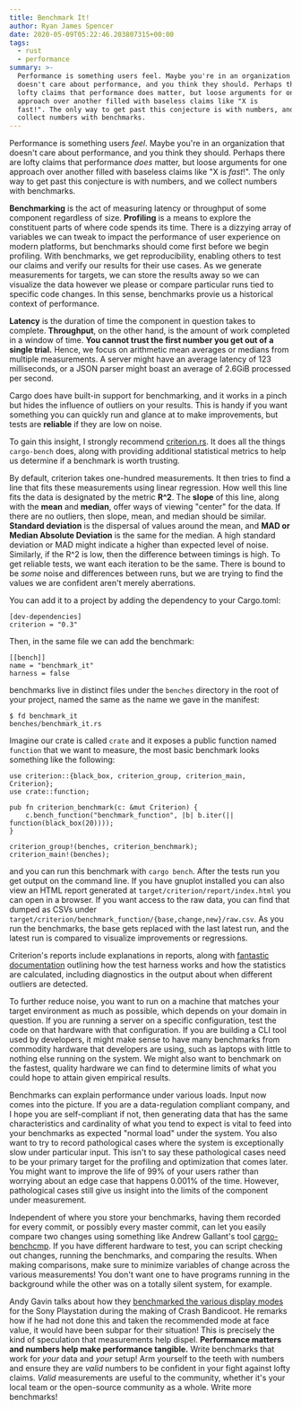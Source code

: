 ```yaml
---
title: Benchmark It!
author: Ryan James Spencer
date: 2020-05-09T05:22:46.203807315+00:00
tags:
  - rust
  - performance
summary: >-
  Performance is something users feel. Maybe you're in an organization that
  doesn't care about performance, and you think they should. Perhaps there are
  lofty claims that performance does matter, but loose arguments for one
  approach over another filled with baseless claims like "X is
  fast!". The only way to get past this conjecture is with numbers, and we
  collect numbers with benchmarks.
---
```


Performance is something users _feel_. Maybe you're in an organization that
doesn't care about performance, and you think they should. Perhaps there are
lofty claims that performance _does_ matter, but loose arguments for one
approach over another filled with baseless claims like "X is _fast_!". The only
way to get past this conjecture is with numbers, and we collect numbers with
benchmarks.

**Benchmarking** is the act of measuring latency or throughput of some component
regardless of size. **Profiling** is a means to explore the constituent parts of
where code spends its time. There is a dizzying array of variables we can tweak
to impact the performance of user experience on modern platforms, but benchmarks
should come first before we begin profiling. With benchmarks, we get
reproducibility, enabling others to test our claims and verify our results for
their use cases. As we generate measurements for targets, we can store the
results away so we can visualize the data however we please or compare
particular runs tied to specific code changes. In this sense, benchmarks provie
us a historical context of performance.

**Latency** is the duration of time the component in question takes to complete.
**Throughput**, on the other hand, is the amount of work completed in a window of
time. **You cannot trust the first number you get out of a single trial.** Hence, we
focus on arithmetic mean averages or medians from multiple measurements. A
server might have an average latency of 123 milliseconds, or a JSON parser might
boast an average of 2.6GiB processed per second.

Cargo does have built-in support for benchmarking, and it works in a pinch but
hides the influence of outliers on your results. This is handy if you want
something you can quickly run and glance at to make improvements, but tests are
**reliable** if they are low on noise.

To gain this insight, I strongly recommend
[criterion.rs](https://github.com/bheisler/criterion.rs). It does all the things
`cargo-bench` does, along with providing additional statistical metrics to help
us determine if a benchmark is worth trusting.

By default, criterion takes one-hundred measurements. It then tries to find a
line that fits these measurements using linear regression. How well this line
fits the data is designated by the metric **R^2**. The **slope** of this line,
along with the **mean** and **median**, offer ways of viewing "center" for the
data. If there are no outliers, then slope, mean, and median should be similar.
**Standard deviation** is the dispersal of values around the mean, and **MAD or
Median Absolute Deviation** is the same for the median. A high standard
deviation or MAD might indicate a higher than expected level of noise.
Similarly, if the R^2 is low, then the difference between timings is high. To
get reliable tests, we want each iteration to be the same. There is bound to be
_some_ noise and differences between runs, but we are trying to find the values
we are confident aren't merely aberrations.

You can add it to a project by adding the dependency to your Cargo.toml:

```
[dev-dependencies]
criterion = "0.3"
```

Then, in the same file we can add the benchmark:


```
[[bench]]
name = "benchmark_it"
harness = false
```

benchmarks live in distinct files under the `benches` directory in the root of
your project, named the same as the name we gave in the manifest:


```
$ fd benchmark_it
benches/benchmark_it.rs
```

Imagine our crate is called `crate` and it exposes a public function named
`function` that we want to measure, the most basic benchmark looks something
like the following:


```
use criterion::{black_box, criterion_group, criterion_main, Criterion};
use crate::function;

pub fn criterion_benchmark(c: &mut Criterion) {
    c.bench_function("benchmark_function", |b| b.iter(|| function(black_box(20))));
}

criterion_group!(benches, criterion_benchmark);
criterion_main!(benches);
```

and you can run this benchmark with `cargo bench`. After the tests run you get
output on the command line. If you have gnuplot installed you can also view
an HTML report generated at `target/criterion/report/index.html` you can open in
a browser. If you want access to the raw data, you can find that dumped as
CSVs under `target/criterion/benchmark_function/{base,change,new}/raw.csv`. As
you run the benchmarks, the base gets replaced with the last latest run, and the
latest run is compared to visualize improvements or regressions.

Criterion's reports include explanations in reports, along with [fantastic
documentation](https://bheisler.github.io/criterion.rs/book/index.html)
outlining how the test harness works and how the statistics are calculated,
including diagnostics in the output about when different outliers are detected.

To further reduce noise, you want to run on a machine that matches your target
environment as much as possible, which depends on your domain in question. If
you are running a server on a specific configuration, test the code on that
hardware with that configuration. If you are building a CLI tool used by
developers, it might make sense to have many benchmarks from commodity hardware
that developers are using, such as laptops with little to nothing else running
on the system. We might also want to benchmark on the fastest, quality hardware
we can find to determine limits of what you could hope to attain given empirical
results.

Benchmarks can explain performance under various loads. Input now comes into the
picture. If you are a data-regulation compliant company, and I hope you are
self-compliant if not, then generating data that has the same characteristics
and cardinality of what you tend to expect is vital to feed into your benchmarks
as expected "normal load" under the system. You also want to try to record
pathological cases where the system is exceptionally slow under particular
input. This isn't to say these pathological cases need to be your primary target
for the profiling and optimization that comes later. You might want to improve
the life of 99% of your users rather than worrying about an edge case that
happens 0.001% of the time. However, pathological cases still give us insight
into the limits of the component under measurement.

Independent of where you store your benchmarks, having them recorded for every
commit, or possibly every master commit, can let you easily compare two changes
using something like Andrew Gallant's tool
[cargo-benchcmp](https://github.com/BurntSushi/cargo-benchcmp). If you have
different hardware to test, you can script checking out changes, running the
benchmarks, and comparing the results. When making comparisons, make sure to
minimize variables of change across the various measurements! You don't want one
to have programs running in the background while the other was on a totally
silent system, for example.

Andy Gavin talks about how they [benchmarked the various display
modes](https://www.youtube.com/watch?v=izxXGuVL21o&feature=youtu.be&t=513) for
the Sony Playstation during the making of Crash Bandicoot. He remarks how if he
had not done this and taken the recommended mode at face value, it would have
been subpar for their situation! This is precisely the kind of speculation that
measurements help dispel. **Performance matters and numbers help make
performance tangible.** Write benchmarks that work for _your_ data and _your_
setup! Arm yourself to the teeth with numbers and ensure they are _valid_
numbers to be confident in your fight against lofty claims. _Valid_ measurements
are useful to the community, whether it's your local team or the open-source
community as a whole. Write more benchmarks!
